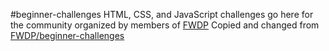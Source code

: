 #beginner-challenges
HTML, CSS, and JavaScript challenges go here for the community organized by members of [FWDP](https://github.com/FWDP)
Copied and changed from [FWDP/beginner-challenges](https://github.com/FWDP/beginner-challenges)

